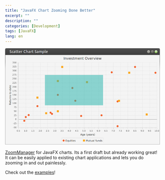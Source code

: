 ```yaml
---
title: "JavaFX Chart Zooming Done Better"
excerpt: ""
description: ""
categories: [Development]
tags: [JavaFX]
lang: en
---
```



![JavaFX Chart Zooming](/images/201702201702zooming-1.png)

[ZoomManager](https://github.com/kerner1000/javafx-chart-zooming/blob/master/src/main/java/com/silicosciences/javafx/charts/zooming/ZoomManager.java) for JavaFX charts. Its a first draft but already working great! It can be easily applied to existing chart applications and lets you do zooming in and out painlessly.

Check out the [examples](https://github.com/kerner1000/javafx-chart-zooming)!